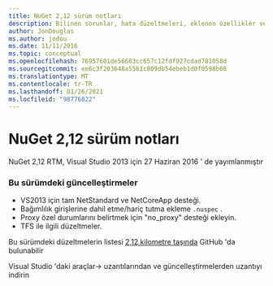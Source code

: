 ```yaml
---
title: NuGet 2,12 sürüm notları
description: Bilinen sorunlar, hata düzeltmeleri, eklenen özellikler ve CCR 'ler dahil olmak üzere NuGet 2,12 sürüm notları.
author: JonDouglas
ms.author: jodou
ms.date: 11/11/2016
ms.topic: conceptual
ms.openlocfilehash: 76957601de56603cc657c12fdf927cdad781058d
ms.sourcegitcommit: ee6c3f203648a5561c809db54ebeb1d0f0598b68
ms.translationtype: MT
ms.contentlocale: tr-TR
ms.lasthandoff: 01/26/2021
ms.locfileid: "98776822"
---
```

# <a name="nuget-212-release-notes"></a>NuGet 2,12 sürüm notları

NuGet 2,12 RTM, Visual Studio 2013 için 27 Haziran 2016 ' de yayımlanmıştır

### <a name="updates-in-this-release"></a>Bu sürümdeki güncelleştirmeler

* VS2013 için tam NetStandard ve NetCoreApp desteği.
* Bağımlılık girişlerine dahil etme/hariç tutma ekleme `.nuspec` .
* Proxy özel durumlarını belirtmek için "no_proxy" desteği ekleyin.
* TFS ile ilgili düzeltmeler.

Bu sürümdeki düzeltmelerin listesi [2,12 kilometre taşında](https://github.com/NuGet/Home/issues?q=milestone%3A2.12+is%3Aclosed) GitHub 'da bulunabilir

Visual Studio 'daki araçlar-> uzantılarından ve güncelleştirmelerden uzantıyı indirin
